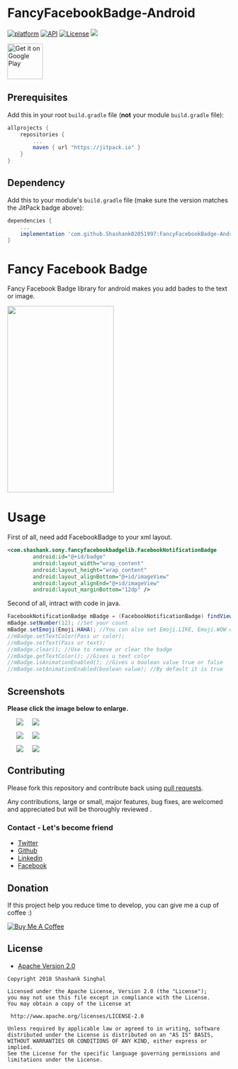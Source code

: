 # FancyFacebookBadge-Android
[![platform](https://img.shields.io/badge/platform-Android-yellow.svg)](https://www.android.com)
[![API](https://img.shields.io/badge/API-19%2B-brightgreen.svg?style=plastic)](https://android-arsenal.com/api?level=19)
[![License](https://img.shields.io/badge/license-Apache%202-4EB1BA.svg?style=flat-square)](https://www.apache.org/licenses/LICENSE-2.0.html)
[![](https://jitpack.io/v/Shashank02051997/FancyFacebookBadge-Android.svg)](https://jitpack.io/#Shashank02051997/FancyFacebookBadge-Android)

<a href="https://play.google.com/store/apps/details?id=com.shashank.sony.fancylibrarybyshashank">
    <img alt="Get it on Google Play"
        height="80"
        src="https://play.google.com/intl/en_us/badges/images/generic/en_badge_web_generic.png" />
</a>

## Prerequisites

Add this in your root `build.gradle` file (**not** your module `build.gradle` file):

```gradle
allprojects {
	repositories {
		...
		maven { url "https://jitpack.io" }
	}
}
```

## Dependency

Add this to your module's `build.gradle` file (make sure the version matches the JitPack badge above):

```gradle
dependencies {
	...
	implementation 'com.github.Shashank02051997:FancyFacebookBadge-Android:1.6'
}
```
# Fancy Facebook Badge
Fancy Facebook Badge library for android makes you add bades to the text or image.

<img src="https://github.com/Shashank02051997/FancyFacebookBadge-Android/blob/master/Screenshot/20180123_151014.gif" height="420" width="240">

# Usage

First of all, need add FacebookBadge to your xml layout.

```xml
<com.shashank.sony.fancyfacebookbadgelib.FacebookNotificationBadge
        android:id="@+id/badge"
        android:layout_width="wrap_content"
        android:layout_height="wrap_content"
        android:layout_alignBottom="@+id/imageView"
        android:layout_alignEnd="@+id/imageView"
        android:layout_marginBottom="12dp" />
```

Second of all, intract with code in java.
```java
FacebookNotificationBadge mBadge = (FacebookNotificationBadge) findViewById(R.id.badge);
mBadge.setNumber(12); //Set your count
mBadge.setEmoji(Emoji.HAHA); //You can also set Emoji.LIKE, Emoji.WOW etc
//mBadge.setTextColor(Pass ur color);
//mBadge.setText(Pass ur text);
//mBadge.clear(); //Use to remove or clear the badge
//mBadge.getTextColor(); //Gives u text color
//mBadge.isAnimationEnabled(); //Gives u boolean value true or false
//mBadge.setAnimationEnabled(boolean value); //By default it is true 

```


## Screenshots

**Please click the image below to enlarge.**


<img src="https://github.com/Shashank02051997/FancyFacebookBadge-Android/blob/master/Screenshot/HahaSnap.png" hspace="20"><img src="https://github.com/Shashank02051997/FancyFacebookBadge-Android/blob/master/Screenshot/LikeSnap.png">

<img src="https://github.com/Shashank02051997/FancyFacebookBadge-Android/blob/master/Screenshot/AngrySnap.png" hspace="20"><img src="https://github.com/Shashank02051997/FancyFacebookBadge-Android/blob/master/Screenshot/LoveSnap.png">

<img src="https://github.com/Shashank02051997/FancyFacebookBadge-Android/blob/master/Screenshot/WowSnap.png" hspace="20"><img src="https://github.com/Shashank02051997/FancyFacebookBadge-Android/blob/master/Screenshot/SadSnap.png">

## Contributing

Please fork this repository and contribute back using
[pull requests](https://github.com/Shashank02051997/FancyFacebookBadge-Android/pulls).

Any contributions, large or small, major features, bug fixes, are welcomed and appreciated
but will be thoroughly reviewed .

### Contact - Let's become friend
- [Twitter](https://twitter.com/shashank020597)
- [Github](https://github.com/Shashank02051997)
- [Linkedin](https://www.linkedin.com/in/shashank-singhal-a87729b5/)
- [Facebook](https://www.facebook.com/shashanksinghal02)

## Donation
If this project help you reduce time to develop, you can give me a cup of coffee :) 

<a href="https://www.buymeacoffee.com/mXUuDW7" target="_blank"><img src="https://bmc-cdn.nyc3.digitaloceanspaces.com/BMC-button-images/custom_images/orange_img.png" alt="Buy Me A Coffee" style="height: auto !important;width: auto !important;" ></a>

## License

* [Apache Version 2.0](http://www.apache.org/licenses/LICENSE-2.0.html)

```
Copyright 2018 Shashank Singhal

Licensed under the Apache License, Version 2.0 (the "License");
you may not use this file except in compliance with the License.
You may obtain a copy of the License at

 http://www.apache.org/licenses/LICENSE-2.0

Unless required by applicable law or agreed to in writing, software
distributed under the License is distributed on an "AS IS" BASIS,
WITHOUT WARRANTIES OR CONDITIONS OF ANY KIND, either express or implied.
See the License for the specific language governing permissions and
limitations under the License.

